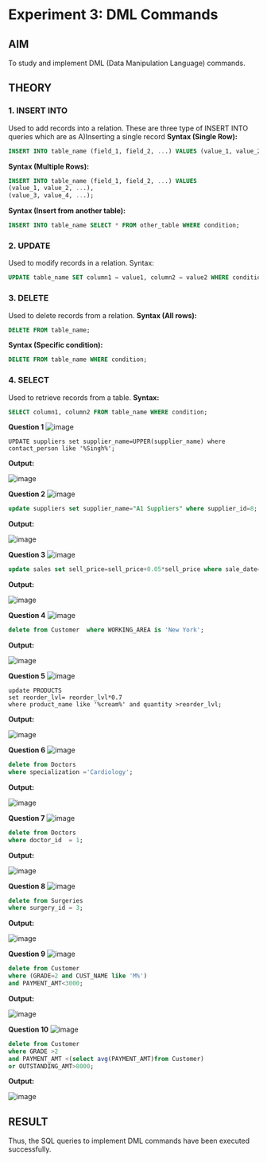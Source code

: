 # Experiment 3: DML Commands

## AIM
To study and implement DML (Data Manipulation Language) commands.

## THEORY

### 1. INSERT INTO
Used to add records into a relation.
These are three type of INSERT INTO queries which are as
A)Inserting a single record
**Syntax (Single Row):**
```sql
INSERT INTO table_name (field_1, field_2, ...) VALUES (value_1, value_2, ...);
```
**Syntax (Multiple Rows):**
```sql
INSERT INTO table_name (field_1, field_2, ...) VALUES
(value_1, value_2, ...),
(value_3, value_4, ...);
```
**Syntax (Insert from another table):**
```sql
INSERT INTO table_name SELECT * FROM other_table WHERE condition;
```
### 2. UPDATE
Used to modify records in a relation.
Syntax:
```sql
UPDATE table_name SET column1 = value1, column2 = value2 WHERE condition;
```
### 3. DELETE
Used to delete records from a relation.
**Syntax (All rows):**
```sql
DELETE FROM table_name;
```
**Syntax (Specific condition):**
```sql
DELETE FROM table_name WHERE condition;
```
### 4. SELECT
Used to retrieve records from a table.
**Syntax:**
```sql
SELECT column1, column2 FROM table_name WHERE condition;
```
**Question 1**
![image](https://github.com/user-attachments/assets/e66b8a73-8553-41b1-9c55-51fe37bebff7)


```
UPDATE suppliers set supplier_name=UPPER(supplier_name) where contact_person like '%Singh%';
```

**Output:**

![image](https://github.com/user-attachments/assets/d6d34262-f339-4190-b5bc-a76f9531000d)


**Question 2**
![image](https://github.com/user-attachments/assets/fe683199-4502-4f70-bdc2-73ad1bf091ae)


```sql
update suppliers set supplier_name="A1 Suppliers" where supplier_id=8;
```

**Output:**

![image](https://github.com/user-attachments/assets/c79b7ff0-36d4-416e-9fd7-ba27cef3cb52)


**Question 3**
![image](https://github.com/user-attachments/assets/a34d1a4b-dbfe-4981-8985-0f79201dc05f)


```sql
update sales set sell_price=sell_price+0.05*sell_price where sale_date='2023-01-31';
```

**Output:**

![image](https://github.com/user-attachments/assets/7d4c3590-022f-441f-8154-2b16e8337153)


**Question 4**
![image](https://github.com/user-attachments/assets/56068db9-8454-4782-a568-8f39227c65a1)


```sql
delete from Customer  where WORKING_AREA is 'New York';
```

**Output:**

![image](https://github.com/user-attachments/assets/5863d2f2-7b35-4fca-85c3-72c385ea5174)


**Question 5**
![image](https://github.com/user-attachments/assets/19ad7026-dbc4-4cb6-a428-085773a388fe)


```
update PRODUCTS
set reorder_lvl= reorder_lvl*0.7
where product_name like '%cream%' and quantity >reorder_lvl;
```

**Output:**

![image](https://github.com/user-attachments/assets/3ebbb1e1-2033-47d2-b881-b653f56c577d)


**Question 6**
![image](https://github.com/user-attachments/assets/54d816f3-bcaa-41e8-975a-00f7ddcb8c76)

```sql
delete from Doctors
where specialization ='Cardiology';
```

**Output:**

![image](https://github.com/user-attachments/assets/40b1eb06-d6e0-43dd-827d-085818e597bd)

**Question 7**
![image](https://github.com/user-attachments/assets/b2b91a55-3c07-43be-a11a-d84575759679)

```sql
delete from Doctors
where doctor_id  = 1;
```

**Output:**

![image](https://github.com/user-attachments/assets/89c94eae-2741-4fd0-8555-b46bfd5440a7)


**Question 8**
![image](https://github.com/user-attachments/assets/13d56186-ac06-4539-b7e5-293f6861e746)


```sql
delete from Surgeries
where surgery_id = 3;
```

**Output:**

![image](https://github.com/user-attachments/assets/be13907a-6f75-4f3a-a818-e66f3e632dc8)

**Question 9**
![image](https://github.com/user-attachments/assets/127783f9-0b97-4ea2-90d9-180dfbcc5fcb)


```sql
delete from Customer
where (GRADE=2 and CUST_NAME like 'M%')
and PAYMENT_AMT<3000;
```

**Output:**

![image](https://github.com/user-attachments/assets/11f0d744-bd5d-4646-9da3-ea90b03bd9d0)


**Question 10**
![image](https://github.com/user-attachments/assets/1dff0a36-7be1-46ee-9d01-35c92e1e3474)


```sql
delete from Customer
where GRADE >2 
and PAYMENT_AMT <(select avg(PAYMENT_AMT)from Customer)
or OUTSTANDING_AMT>8000;
```

**Output:**

![image](https://github.com/user-attachments/assets/df395136-16ff-4898-aee3-97b20fb4f56c)

## RESULT
Thus, the SQL queries to implement DML commands have been executed successfully.
